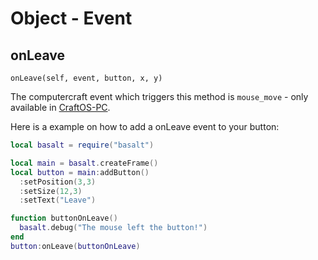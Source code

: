 # Object - Event

## onLeave

`onLeave(self, event, button, x, y)`

The computercraft event which triggers this method is `mouse_move` - only available in [CraftOS-PC](https://www.craftos-pc.cc).

Here is a example on how to add a onLeave event to your button:

```lua
local basalt = require("basalt")

local main = basalt.createFrame()
local button = main:addButton()
  :setPosition(3,3)
  :setSize(12,3)
  :setText("Leave")

function buttonOnLeave()
  basalt.debug("The mouse left the button!")
end
button:onLeave(buttonOnLeave)
```
